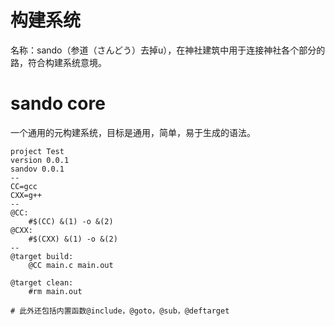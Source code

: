 # 构建系统
名称：sando（参道（さんどう）去掉u），在神社建筑中用于连接神社各个部分的路，符合构建系统意境。  

# sando core
一个通用的元构建系统，目标是通用，简单，易于生成的语法。
```
project Test
version 0.0.1
sandov 0.0.1
--
CC=gcc
CXX=g++
--
@CC:
    #$(CC) &(1) -o &(2)
@CXX:
    #$(CXX) &(1) -o &(2)
--
@target build:
    @CC main.c main.out

@target clean:
    #rm main.out

# 此外还包括内置函数@include，@goto，@sub，@deftarget
```
